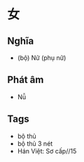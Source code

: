 # 女

## Nghĩa
* (bộ) Nữ (phụ nữ)

## Phát âm
* Nǚ

## Tags
* bộ thủ
* bộ thủ 3 nét
* Hán Việt: Sơ cấp//15

<script>window.HANZI_FIELD='女';</script>
